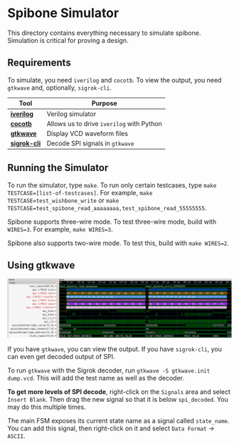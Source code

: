 # Spibone Simulator

This directory contains everything necessary to simulate spibone.  Simulation is critical for proving a design.

## Requirements

To simulate, you need `iverilog` and `cocotb`.  To view the output, you need `gtkwave` and, optionally, `sigrok-cli`.

| Tool        | Purpose           |
| ----------- |------------------ |
| **[iverilog](http://iverilog.icarus.com/)** | Verilog simulator |
| **[cocotb](https://github.com/cocotb/cocotb/)** | Allows us to drive `iverilog` with Python |
| **[gtkwave](http://gtkwave.sourceforge.net/)** | Display VCD waveform files |
| **[sigrok-cli](https://sigrok.org/wiki/Sigrok-cli)** | Decode SPI signals in `gtkwave` |

## Running the Simulator

To run the simulator, type `make`.  To run only certain testcases, type `make TESTCASE=[list-of-testcases]`.  For example, `make TESTCASE=test_wishbone_write` or `make TESTCASE=test_spibone_read_aaaaaaaa,test_spibone_read_55555555`.

Spibone supports three-wire mode.  To test three-wire mode, build with `WIRES=3`.  For example, `make WIRES=3`.

Spibone also supports two-wire mode.  To test this, build with `make WIRES=2`.

## Using gtkwave

![gtkwave sample](gtkwave.png "Gtkwave sample")

If you have `gtkwave`, you can view the output.  If you have `sigrok-cli`, you can even get decoded output of SPI.

To run `gtkwave` with the Sigrok decoder, run `gtkwave -S gtkwave.init dump.vcd`.  This will add the test name as well as the decoder.

**To get more levels of SPI decode**, right-click on the `Signals` area and select `Insert Blank`.  Then drag the new signal so that it is below `spi_decoded`.  You may do this multiple times.

The main FSM exposes its current state name as a signal called `state_name`.  You can add this signal, then right-click on it and select `Data Format` -> `ASCII`.
